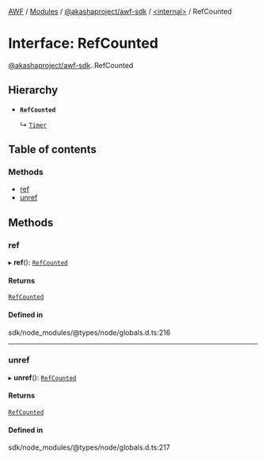 [AWF](../README.md) / [Modules](../modules.md) / [@akashaproject/awf-sdk](../modules/akashaproject_awf_sdk.md) / [<internal\>](../modules/akashaproject_awf_sdk._internal_.md) / RefCounted

# Interface: RefCounted

[@akashaproject/awf-sdk](../modules/akashaproject_awf_sdk.md).[<internal>](../modules/akashaproject_awf_sdk._internal_.md).RefCounted

## Hierarchy

- **`RefCounted`**

  ↳ [`Timer`](akashaproject_awf_sdk._internal_.Timer.md)

## Table of contents

### Methods

- [ref](akashaproject_awf_sdk._internal_.RefCounted.md#ref)
- [unref](akashaproject_awf_sdk._internal_.RefCounted.md#unref)

## Methods

### ref

▸ **ref**(): [`RefCounted`](akashaproject_awf_sdk._internal_.RefCounted.md)

#### Returns

[`RefCounted`](akashaproject_awf_sdk._internal_.RefCounted.md)

#### Defined in

sdk/node_modules/@types/node/globals.d.ts:216

___

### unref

▸ **unref**(): [`RefCounted`](akashaproject_awf_sdk._internal_.RefCounted.md)

#### Returns

[`RefCounted`](akashaproject_awf_sdk._internal_.RefCounted.md)

#### Defined in

sdk/node_modules/@types/node/globals.d.ts:217
